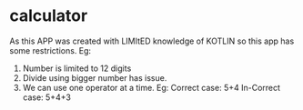 # calculator

As this APP was created with LIMItED knowledge of KOTLIN so this app has some restrictions. 
Eg: 
1. Number is limited to 12 digits
2. Divide using bigger number has issue.
3. We can use one operator at a time.
	Eg:
		Correct case: 5+4
		In-Correct case: 5+4+3
